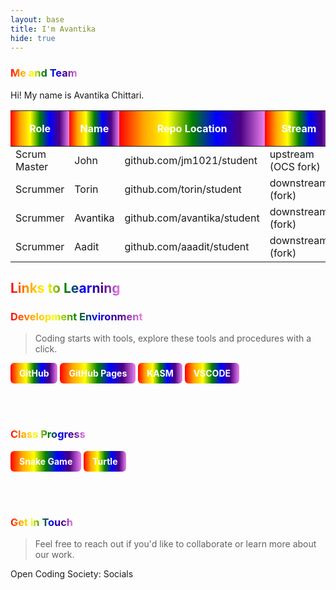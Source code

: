 ```yaml
---
layout: base
title: I'm Avantika
hide: true
---
```


<style>
/* Rainbow gradient variables */
:root {
    --rainbow: linear-gradient(90deg, red, orange, yellow, green, blue, indigo, violet);
}

/* Rainbow text */
.rainbow-text {
    background: var(--rainbow);
    -webkit-background-clip: text;
    -webkit-text-fill-color: transparent;
}

/* Rainbow buttons */
.button {
    background: var(--rainbow);
    border: none;
    padding: 8px 14px;
    border-radius: 6px;
    font-weight: bold;
    color: white !important;
    text-decoration: none;
    display: inline-block;
}
.button:hover {
    opacity: 0.85;
}

/* Table header rainbow */
table th {
    background: var(--rainbow);
    color: white;
    padding: 8px;
}

/* Link hover rainbow underline */
a {
    color: inherit;
    text-decoration: none;
    position: relative;
}
a::after {
    content: "";
    position: absolute;
    width: 100%;
    height: 2px;
    left: 0;
    bottom: -2px;
    background: var(--rainbow);
    transform: scaleX(0);
    transition: transform 0.3s ease;
}
a:hover::after {
    transform: scaleX(1);
}
</style>

### <span class="rainbow-text">Me and Team</span>

Hi! My name is Avantika Chittari.

| Role         | Name     | Repo Location                                                                 | Stream                | Repo Name |
|--------------|----------|-------------------------------------------------------------------------------|-----------------------|-----------|
| Scrum Master | John     | [github.com/jm1021/student](https://github.com/jm1021/student)                | upstream (OCS fork)   | student   |
| Scrummer     | Torin    | [github.com/torin/student](https://github.com/torin/student)                   | downstream (fork)     | student   |
| Scrummer     | Avantika | [github.com/avantika/student](https://github.com/avantika/student)             | downstream (fork)     | student   |
| Scrummer     | Aadit    | [github.com/aaadit/student](https://github.com/aaadit/student)                 | downstream (fork)     | student   |


## <span class="rainbow-text">Links to Learning</span>

### <span class="rainbow-text">Development Environment</span>

> Coding starts with tools, explore these tools and procedures with a click.

<a href="https://github.com/Open-Coding-Society/student" class="button">GitHub</a>
<a href="https://open-coding-society.github.io/student" class="button">GitHub Pages</a>
<a href="https://kasm.opencodingsociety.com/" class="button">KASM</a>
<a href="https://vscode.dev/" class="button">VSCODE</a>

<br><br>

### <span class="rainbow-text">Class Progress</span>

<a href="{{site.baseurl}}/snake" class="button">Snake Game</a>
<a href="{{site.baseurl}}/turtle" class="button">Turtle</a>

<br><br>

### <span class="rainbow-text">Get in Touch</span>

> Feel free to reach out if you'd like to collaborate or learn more about our work.

<p>Open Coding Society: <a href="https://opencodingsociety.com">Socials</a></p>
